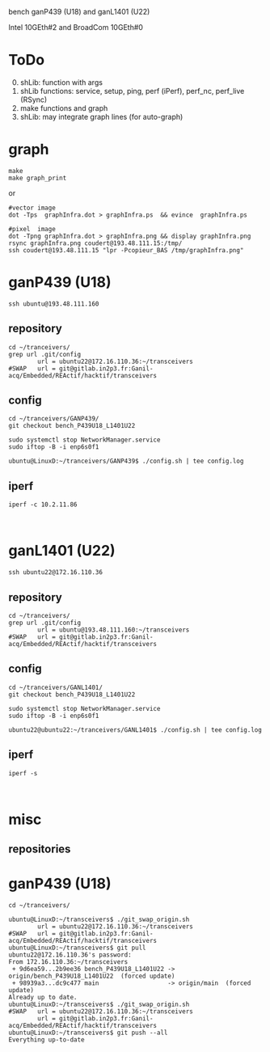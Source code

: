 bench ganP439 (U18) and ganL1401 (U22)

Intel 10GEth#2 and BroadCom 10GEth#0

# ToDo

0. shLib: function with args
1. shLib functions: service, setup, ping, perf (iPerf), perf_nc, perf_live (RSync)
1. make functions and graph
1. shLib: may integrate graph lines (for auto-graph)



# graph

~~~ { .bash }
make
make graph_print
~~~

or

~~~ { .bash }
#vector image
dot -Tps  graphInfra.dot > graphInfra.ps  && evince  graphInfra.ps

#pixel  image
dot -Tpng graphInfra.dot > graphInfra.png && display graphInfra.png
rsync graphInfra.png coudert@193.48.111.15:/tmp/
ssh coudert@193.48.111.15 "lpr -Pcopieur_BAS /tmp/graphInfra.png"
~~~

# ganP439 (U18)

`ssh ubuntu@193.48.111.160`

## repository

~~~ { .bash }
cd ~/tranceivers/
grep url .git/config 
        url = ubuntu22@172.16.110.36:~/transceivers
#SWAP   url = git@gitlab.in2p3.fr:Ganil-acq/Embedded/REActif/hacktif/transceivers
~~~

## config

~~~ { .bash }
cd ~/tranceivers/GANP439/
git checkout bench_P439U18_L1401U22

sudo systemctl stop NetworkManager.service
sudo iftop -B -i enp6s0f1

ubuntu@LinuxD:~/tranceivers/GANP439$ ./config.sh | tee config.log
~~~

## iperf

~~~ { .bash }
iperf -c 10.2.11.86
~~~

~~~ { .text }
~~~

~~~ { .text }
~~~



# ganL1401 (U22)

`ssh ubuntu22@172.16.110.36`

## repository

~~~ { .bash }
cd ~/tranceivers/
grep url .git/config 
        url = ubuntu@193.48.111.160:~/transceivers
#SWAP   url = git@gitlab.in2p3.fr:Ganil-acq/Embedded/REActif/hacktif/transceivers
~~~

## config

~~~ { .bash }
cd ~/tranceivers/GANL1401/
git checkout bench_P439U18_L1401U22

sudo systemctl stop NetworkManager.service
sudo iftop -B -i enp6s0f1

ubuntu22@ubuntu22:~/tranceivers/GANL1401$ ./config.sh | tee config.log
~~~

## iperf

~~~ { .bash }
iperf -s
~~~

~~~ { .text }
~~~

~~~ { .text }
~~~

# misc

## repositories

# ganP439 (U18)

~~~ { .bash }
cd ~/tranceivers/

ubuntu@LinuxD:~/transceivers$ ./git_swap_origin.sh 
        url = ubuntu22@172.16.110.36:~/transceivers
#SWAP   url = git@gitlab.in2p3.fr:Ganil-acq/Embedded/REActif/hacktif/transceivers
ubuntu@LinuxD:~/transceivers$ git pull
ubuntu22@172.16.110.36's password: 
From 172.16.110.36:~/transceivers
 + 9d6ea59...2b9ee36 bench_P439U18_L1401U22 -> origin/bench_P439U18_L1401U22  (forced update)
 + 98939a3...dc9c477 main                   -> origin/main  (forced update)
Already up to date.
ubuntu@LinuxD:~/transceivers$ ./git_swap_origin.sh 
#SWAP   url = ubuntu22@172.16.110.36:~/transceivers
        url = git@gitlab.in2p3.fr:Ganil-acq/Embedded/REActif/hacktif/transceivers
ubuntu@LinuxD:~/transceivers$ git push --all
Everything up-to-date
~~~
